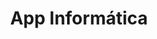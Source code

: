 ---
title: "App Informática"
url: /sevilla/app-informatica-calle-amador-de-los-rios/
shop: Computer
---